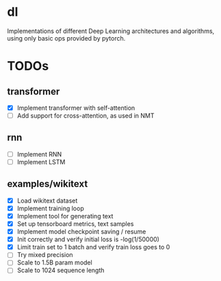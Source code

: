 # dl
Implementations of different Deep Learning architectures and algorithms, using only basic ops provided by pytorch.

# TODOs

## transformer

- [x] Implement transformer with self-attention
- [ ] Add support for cross-attention, as used in NMT

## rnn

- [ ] Implement RNN
- [ ] Implement LSTM

## examples/wikitext

- [x] Load wikitext dataset
- [x] Implement training loop
- [x] Implement tool for generating text
- [x] Set up tensorboard metrics, text samples
- [x] Implement model checkpoint saving / resume
- [x] Init correctly and verify initial loss is -log(1/50000)
- [x] Limit train set to 1 batch and verify train loss goes to 0
- [ ] Try mixed precision
- [ ] Scale to 1.5B param model
- [ ] Scale to 1024 sequence length
